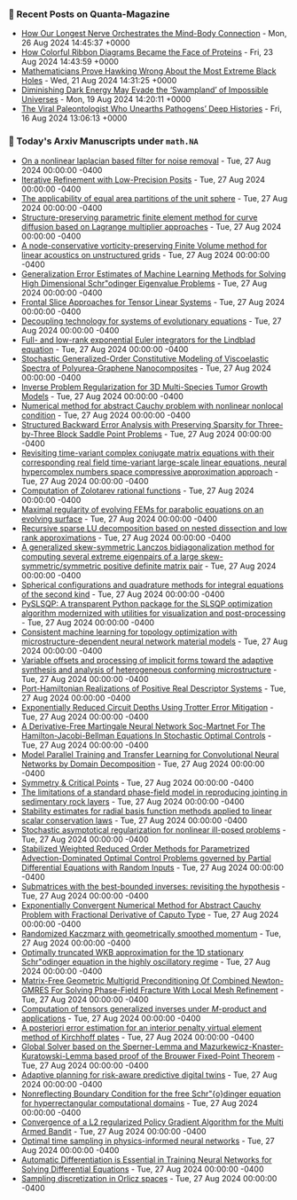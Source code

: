 ### 📝 Recent Posts on Quanta-Magazine
<!-- quanta starts -->
* <a href="https://www.quantamagazine.org/how-our-longest-nerve-orchestrates-the-mind-body-connection-20240826/">How Our Longest Nerve Orchestrates the Mind-Body Connection</a> - Mon, 26 Aug 2024 14:45:37 +0000
* <a href="https://www.quantamagazine.org/how-colorful-ribbon-diagrams-became-the-face-of-proteins-20240823/">How Colorful Ribbon Diagrams Became the Face of Proteins</a> - Fri, 23 Aug 2024 14:43:59 +0000
* <a href="https://www.quantamagazine.org/mathematicians-prove-hawking-wrong-about-extremal-black-holes-20240821/">Mathematicians Prove Hawking Wrong About the Most Extreme Black Holes</a> - Wed, 21 Aug 2024 14:31:25 +0000
* <a href="https://www.quantamagazine.org/waning-dark-energy-may-evade-swampland-of-impossible-universes-20240819/">Diminishing Dark Energy May Evade the ‘Swampland’ of Impossible Universes</a> - Mon, 19 Aug 2024 14:20:11 +0000
* <a href="https://www.quantamagazine.org/the-viral-paleontologist-who-unearths-pathogens-deep-histories-20240816/">The Viral Paleontologist Who Unearths Pathogens’ Deep Histories</a> - Fri, 16 Aug 2024 13:06:13 +0000
<!-- quanta ends -->

### 📝 Today's Arxiv Manuscripts under ``math.NA``
<!-- arxiv-math-na starts -->
* <a href="https://arxiv.org/abs/2408.13324">On a nonlinear laplacian based filter for noise removal</a> - Tue, 27 Aug 2024 00:00:00 -0400
* <a href="https://arxiv.org/abs/2408.13400">Iterative Refinement with Low-Precision Posits</a> - Tue, 27 Aug 2024 00:00:00 -0400
* <a href="https://arxiv.org/abs/2408.13434">The applicability of equal area partitions of the unit sphere</a> - Tue, 27 Aug 2024 00:00:00 -0400
* <a href="https://arxiv.org/abs/2408.13443">Structure-preserving parametric finite element method for curve diffusion based on Lagrange multiplier approaches</a> - Tue, 27 Aug 2024 00:00:00 -0400
* <a href="https://arxiv.org/abs/2408.13506">A node-conservative vorticity-preserving Finite Volume method for linear acoustics on unstructured grids</a> - Tue, 27 Aug 2024 00:00:00 -0400
* <a href="https://arxiv.org/abs/2408.13511">Generalization Error Estimates of Machine Learning Methods for Solving High Dimensional Schr"odinger Eigenvalue Problems</a> - Tue, 27 Aug 2024 00:00:00 -0400
* <a href="https://arxiv.org/abs/2408.13547">Frontal Slice Approaches for Tensor Linear Systems</a> - Tue, 27 Aug 2024 00:00:00 -0400
* <a href="https://arxiv.org/abs/2408.13553">Decoupling technology for systems of evolutionary equations</a> - Tue, 27 Aug 2024 00:00:00 -0400
* <a href="https://arxiv.org/abs/2408.13601">Full- and low-rank exponential Euler integrators for the Lindblad equation</a> - Tue, 27 Aug 2024 00:00:00 -0400
* <a href="https://arxiv.org/abs/2408.13717">Stochastic Generalized-Order Constitutive Modeling of Viscoelastic Spectra of Polyurea-Graphene Nanocomposites</a> - Tue, 27 Aug 2024 00:00:00 -0400
* <a href="https://arxiv.org/abs/2408.13903">Inverse Problem Regularization for 3D Multi-Species Tumor Growth Models</a> - Tue, 27 Aug 2024 00:00:00 -0400
* <a href="https://arxiv.org/abs/2408.13944">Numerical method for abstract Cauchy problem with nonlinear nonlocal condition</a> - Tue, 27 Aug 2024 00:00:00 -0400
* <a href="https://arxiv.org/abs/2408.14019">Structured Backward Error Analysis with Preserving Sparsity for Three-by-Three Block Saddle Point Problems</a> - Tue, 27 Aug 2024 00:00:00 -0400
* <a href="https://arxiv.org/abs/2408.14057">Revisiting time-variant complex conjugate matrix equations with their corresponding real field time-variant large-scale linear equations, neural hypercomplex numbers space compressive approximation approach</a> - Tue, 27 Aug 2024 00:00:00 -0400
* <a href="https://arxiv.org/abs/2408.14092">Computation of Zolotarev rational functions</a> - Tue, 27 Aug 2024 00:00:00 -0400
* <a href="https://arxiv.org/abs/2408.14096">Maximal regularity of evolving FEMs for parabolic equations on an evolving surface</a> - Tue, 27 Aug 2024 00:00:00 -0400
* <a href="https://arxiv.org/abs/2408.14193">Recursive sparse LU decomposition based on nested dissection and low rank approximations</a> - Tue, 27 Aug 2024 00:00:00 -0400
* <a href="https://arxiv.org/abs/2408.14212">A generalized skew-symmetric Lanczos bidiagonalization method for computing several extreme eigenpairs of a large skew-symmetric/symmetric positive definite matrix pair</a> - Tue, 27 Aug 2024 00:00:00 -0400
* <a href="https://arxiv.org/abs/2408.14392">Spherical configurations and quadrature methods for integral equations of the second kind</a> - Tue, 27 Aug 2024 00:00:00 -0400
* <a href="https://arxiv.org/abs/2408.13420">PySLSQP: A transparent Python package for the SLSQP optimization algorithm modernized with utilities for visualization and post-processing</a> - Tue, 27 Aug 2024 00:00:00 -0400
* <a href="https://arxiv.org/abs/2408.13843">Consistent machine learning for topology optimization with microstructure-dependent neural network material models</a> - Tue, 27 Aug 2024 00:00:00 -0400
* <a href="https://arxiv.org/abs/2408.14068">Variable offsets and processing of implicit forms toward the adaptive synthesis and analysis of heterogeneous conforming microstructure</a> - Tue, 27 Aug 2024 00:00:00 -0400
* <a href="https://arxiv.org/abs/2408.14115">Port-Hamiltonian Realizations of Positive Real Descriptor Systems</a> - Tue, 27 Aug 2024 00:00:00 -0400
* <a href="https://arxiv.org/abs/2408.14385">Exponentially Reduced Circuit Depths Using Trotter Error Mitigation</a> - Tue, 27 Aug 2024 00:00:00 -0400
* <a href="https://arxiv.org/abs/2408.14395">A Derivative-Free Martingale Neural Network Soc-Martnet For The Hamilton-Jacobi-Bellman Equations In Stochastic Optimal Controls</a> - Tue, 27 Aug 2024 00:00:00 -0400
* <a href="https://arxiv.org/abs/2408.14442">Model Parallel Training and Transfer Learning for Convolutional Neural Networks by Domain Decomposition</a> - Tue, 27 Aug 2024 00:00:00 -0400
* <a href="https://arxiv.org/abs/2408.14445">Symmetry & Critical Points</a> - Tue, 27 Aug 2024 00:00:00 -0400
* <a href="https://arxiv.org/abs/2408.14449">The limitations of a standard phase-field model in reproducing jointing in sedimentary rock layers</a> - Tue, 27 Aug 2024 00:00:00 -0400
* <a href="https://arxiv.org/abs/2110.14548">Stability estimates for radial basis function methods applied to linear scalar conservation laws</a> - Tue, 27 Aug 2024 00:00:00 -0400
* <a href="https://arxiv.org/abs/2211.07162">Stochastic asymptotical regularization for nonlinear ill-posed problems</a> - Tue, 27 Aug 2024 00:00:00 -0400
* <a href="https://arxiv.org/abs/2301.01975">Stabilized Weighted Reduced Order Methods for Parametrized Advection-Dominated Optimal Control Problems governed by Partial Differential Equations with Random Inputs</a> - Tue, 27 Aug 2024 00:00:00 -0400
* <a href="https://arxiv.org/abs/2303.07492">Submatrices with the best-bounded inverses: revisiting the hypothesis</a> - Tue, 27 Aug 2024 00:00:00 -0400
* <a href="https://arxiv.org/abs/2304.13099">Exponentially Convergent Numerical Method for Abstract Cauchy Problem with Fractional Derivative of Caputo Type</a> - Tue, 27 Aug 2024 00:00:00 -0400
* <a href="https://arxiv.org/abs/2401.09415">Randomized Kaczmarz with geometrically smoothed momentum</a> - Tue, 27 Aug 2024 00:00:00 -0400
* <a href="https://arxiv.org/abs/2401.10141">Optimally truncated WKB approximation for the 1D stationary Schr"odinger equation in the highly oscillatory regime</a> - Tue, 27 Aug 2024 00:00:00 -0400
* <a href="https://arxiv.org/abs/2404.03265">Matrix-Free Geometric Multigrid Preconditioning Of Combined Newton-GMRES For Solving Phase-Field Fracture With Local Mesh Refinement</a> - Tue, 27 Aug 2024 00:00:00 -0400
* <a href="https://arxiv.org/abs/2405.16111">Computation of tensors generalized inverses under $M$-product and applications</a> - Tue, 27 Aug 2024 00:00:00 -0400
* <a href="https://arxiv.org/abs/2406.11411">A posteriori error estimation for an interior penalty virtual element method of Kirchhoff plates</a> - Tue, 27 Aug 2024 00:00:00 -0400
* <a href="https://arxiv.org/abs/2407.18816">Global Solver based on the Sperner-Lemma and Mazurkewicz-Knaster-Kuratowski-Lemma based proof of the Brouwer Fixed-Point Theorem</a> - Tue, 27 Aug 2024 00:00:00 -0400
* <a href="https://arxiv.org/abs/2407.20490">Adaptive planning for risk-aware predictive digital twins</a> - Tue, 27 Aug 2024 00:00:00 -0400
* <a href="https://arxiv.org/abs/2408.10208">Nonreflecting Boundary Condition for the free Schr"{o}dinger equation for hyperrectangular computational domains</a> - Tue, 27 Aug 2024 00:00:00 -0400
* <a href="https://arxiv.org/abs/2402.06388">Convergence of a L2 regularized Policy Gradient Algorithm for the Multi Armed Bandit</a> - Tue, 27 Aug 2024 00:00:00 -0400
* <a href="https://arxiv.org/abs/2404.18780">Optimal time sampling in physics-informed neural networks</a> - Tue, 27 Aug 2024 00:00:00 -0400
* <a href="https://arxiv.org/abs/2405.14099">Automatic Differentiation is Essential in Training Neural Networks for Solving Differential Equations</a> - Tue, 27 Aug 2024 00:00:00 -0400
* <a href="https://arxiv.org/abs/2406.03444">Sampling discretization in Orlicz spaces</a> - Tue, 27 Aug 2024 00:00:00 -0400
<!-- arxiv-math-na ends -->
